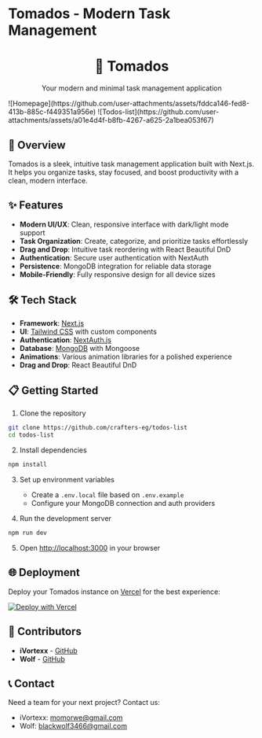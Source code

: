 # Tomados - Modern Task Management

<div align="center">
  <h1>📝 Tomados</h1>
  <p>Your modern and minimal task management application</p>
</div>
![Homepage](https://github.com/user-attachments/assets/fddca146-fed8-413b-885c-f449351a956e)
![Todos-list](https://github.com/user-attachments/assets/a01e4d4f-b8fb-4267-a625-2a1bea053f67)


## 🚀 Overview

Tomados is a sleek, intuitive task management application built with Next.js. It helps you organize tasks, stay focused, and boost productivity with a clean, modern interface.

## ✨ Features

- **Modern UI/UX**: Clean, responsive interface with dark/light mode support
- **Task Organization**: Create, categorize, and prioritize tasks effortlessly
- **Drag and Drop**: Intuitive task reordering with React Beautiful DnD
- **Authentication**: Secure user authentication with NextAuth
- **Persistence**: MongoDB integration for reliable data storage
- **Mobile-Friendly**: Fully responsive design for all device sizes

## 🛠️ Tech Stack

- **Framework**: [Next.js](https://nextjs.org/)
- **UI**: [Tailwind CSS](https://tailwindcss.com/) with custom components
- **Authentication**: [NextAuth.js](https://next-auth.js.org/)
- **Database**: [MongoDB](https://www.mongodb.com/) with Mongoose
- **Animations**: Various animation libraries for a polished experience
- **Drag and Drop**: React Beautiful DnD

## 📋 Getting Started

1. Clone the repository
```bash
git clone https://github.com/crafters-eg/todos-list
cd todos-list
```

2. Install dependencies
```bash
npm install
```

3. Set up environment variables
   - Create a `.env.local` file based on `.env.example`
   - Configure your MongoDB connection and auth providers

4. Run the development server
```bash
npm run dev
```

5. Open [http://localhost:3000](http://localhost:3000) in your browser

## 🌐 Deployment

Deploy your Tomados instance on [Vercel](https://vercel.com) for the best experience:

[![Deploy with Vercel](https://vercel.com/button)](https://vercel.com/new/clone?repository-url=https%3A%2F%2Fgithub.com%2Fiyousefosama%2Ftodos-list)

## 🤝 Contributors

- **iVortexx** - [GitHub](https://github.com/iVortexx)
- **Wolf** - [GitHub](https://github.com/iyousefosama)

## 📞 Contact

Need a team for your next project? Contact us:

- iVortexx: momorwe@gmail.com
- Wolf: blackwolf3466@gmail.com

